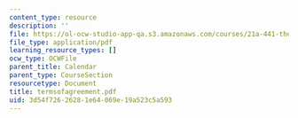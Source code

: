 ```yaml
---
content_type: resource
description: ''
file: https://ol-ocw-studio-app-qa.s3.amazonaws.com/courses/21a-441-the-conquest-of-america-spring-2004/3d54f72626281e64069e19a523c5a593_termsofagreement.pdf
file_type: application/pdf
learning_resource_types: []
ocw_type: OCWFile
parent_title: Calendar
parent_type: CourseSection
resourcetype: Document
title: termsofagreement.pdf
uid: 3d54f726-2628-1e64-069e-19a523c5a593
---
```

